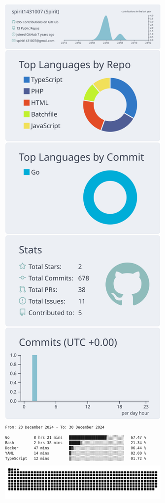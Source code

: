 [![](https://raw.githubusercontent.com/spirit1431007/spirit1431007/master/profile-summary-card-output/nord_bright/0-profile-details.svg)](https://git.io/spiritx)
[![](https://raw.githubusercontent.com/spirit1431007/spirit1431007/master/profile-summary-card-output/nord_bright/1-repos-per-language.svg)](https://git.io/spiritx) [![](https://raw.githubusercontent.com/spirit1431007/spirit1431007/master/profile-summary-card-output/nord_bright/2-most-commit-language.svg)](https://git.io/spiritx)
[![](https://raw.githubusercontent.com/spirit1431007/spirit1431007/master/profile-summary-card-output/nord_bright/3-stats.svg)](https://git.io/spiritx) [![](https://raw.githubusercontent.com/spirit1431007/spirit1431007/master/profile-summary-card-output/nord_bright/4-productive-time.svg)](https://git.io/spiritx)

<!--START_SECTION:waka-->

```txt
From: 23 December 2024 - To: 30 December 2024

Go           8 hrs 21 mins   █████████████████░░░░░░░░   67.47 %
Bash         2 hrs 38 mins   █████▒░░░░░░░░░░░░░░░░░░░   21.34 %
Docker       47 mins         █▓░░░░░░░░░░░░░░░░░░░░░░░   06.44 %
YAML         14 mins         ▓░░░░░░░░░░░░░░░░░░░░░░░░   02.00 %
TypeScript   12 mins         ▒░░░░░░░░░░░░░░░░░░░░░░░░   01.72 %
```

<!--END_SECTION:waka-->

![contribution](https://github.com/spirit1431007/spirit1431007/blob/output/github-contribution-grid-snake.svg)
